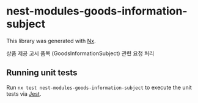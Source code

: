 # nest-modules-goods-information-subject

This library was generated with [Nx](https://nx.dev).

상품 제공 고시 품목 (GoodsInformationSubject) 관련 요청 처리

## Running unit tests

Run `nx test nest-modules-goods-information-subject` to execute the unit tests via [Jest](https://jestjs.io).
